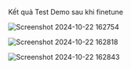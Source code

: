 Kết quả Test Demo sau khi finetune

![Screenshot 2024-10-22 162754](https://github.com/user-attachments/assets/013320b5-1d16-40d5-89f1-f4007371a65c)


![Screenshot 2024-10-22 162818](https://github.com/user-attachments/assets/61a72eed-04d6-49b7-917e-d0a42deb262a)


![Screenshot 2024-10-22 162843](https://github.com/user-attachments/assets/f90ffbda-2670-4d80-86e5-bb74cc1a16ff)

